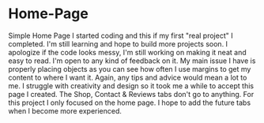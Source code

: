 # Home-Page
Simple Home Page 
I started coding and this if my first "real project" I completed. I'm still learning and hope to build more projects soon. I apologize if the code looks messy, I'm still working on making it neat and easy to read. I'm open to any kind of feedback on it. My main issue I have is properly placing objects as you can see how often I use margins to get my content to where I want it. Again, any tips and advice would mean a lot to me. I struggle with creativity and design so it took me a while to accept this page I created.
The Shop, Contact & Reviews tabs don't go to anything. For this project I only focused on the home page. I hope to add the future tabs when I become more experienced. 
